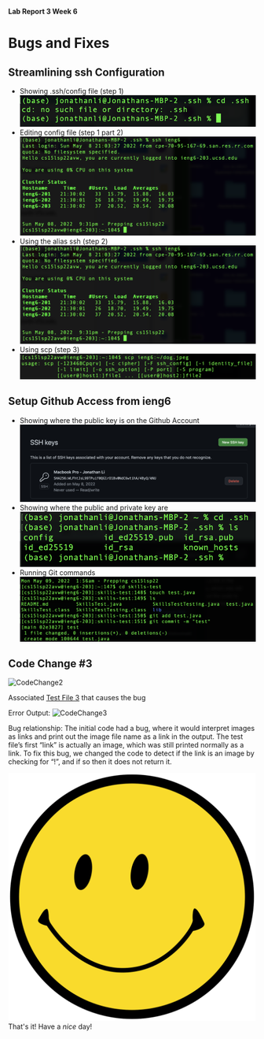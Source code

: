 **Lab Report 3 Week 6**

# Bugs and Fixes 

## **Streamlining ssh Configuration**
- Showing .ssh/config file (step 1)
![cd ssh](Images/cd_ssh.png)
- Editing config file (step 1 part 2)
![vim config](Images/alias_ssh.png)
- Using the alias ssh (step 2)
![alias ssh](Images/alias_ssh.png)
- Using scp (step 3)
![Using scp](Images/using_scp.png)

## **Setup Github Access from ieng6**
- Showing where the public key is on the Github Account
![generate ssh](Images/generating-ssh-key.png)
- Showing where the public and private key are
![public and private key](Images/pub_and_private_key.png)
- Running Git commands
![commit](Images/commit.png)



## **Code Change #3**
![CodeChange2](Images/CodeChange3.png)

Associated [Test File 3](https://github.com/jonathanzhangli/markdown-parser-cse-15l/blob/main/test-file-3.md?plain=1) that causes the bug

Error Output: ![CodeChange3](Images/TestFile3.png)

Bug relationship: The initial code had a bug, where it would interpret images as links and print out the image file name as a link in the output. The test file’s first “link” is actually an image, which was still printed normally as a link. To fix this bug, we changed the code to detect if the link is an image by checking for “!”, and if so then it does not return it.

![Happy Face](Images/happyface.png)
That's it! Have a _nice_ day!  